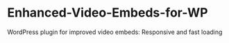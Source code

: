 Enhanced-Video-Embeds-for-WP
============================

WordPress plugin for improved video embeds: Responsive and fast loading
